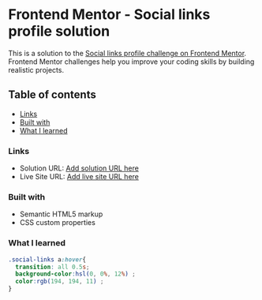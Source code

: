 # Frontend Mentor - Social links profile solution

This is a solution to the [Social links profile challenge on Frontend Mentor](https://www.frontendmentor.io/challenges/social-links-profile-UG32l9m6dQ). Frontend Mentor challenges help you improve your coding skills by building realistic projects. 

## Table of contents
  - [Links](#links)
  - [Built with](#built-with)
  - [What I learned](#what-i-learned)

### Links

- Solution URL: [Add solution URL here](https://your-solution-url.com)
- Live Site URL: [Add live site URL here](https://your-live-site-url.com)


### Built with

- Semantic HTML5 markup
- CSS custom properties

### What I learned
```css
.social-links a:hover{
  transition: all 0.5s;
  background-color:hsl(0, 0%, 12%) ;
  color:rgb(194, 194, 11) ;
}
```





